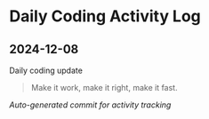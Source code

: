 # Daily Coding Activity Log

## 2024-12-08

Daily coding update

> Make it work, make it right, make it fast.

*Auto-generated commit for activity tracking*
